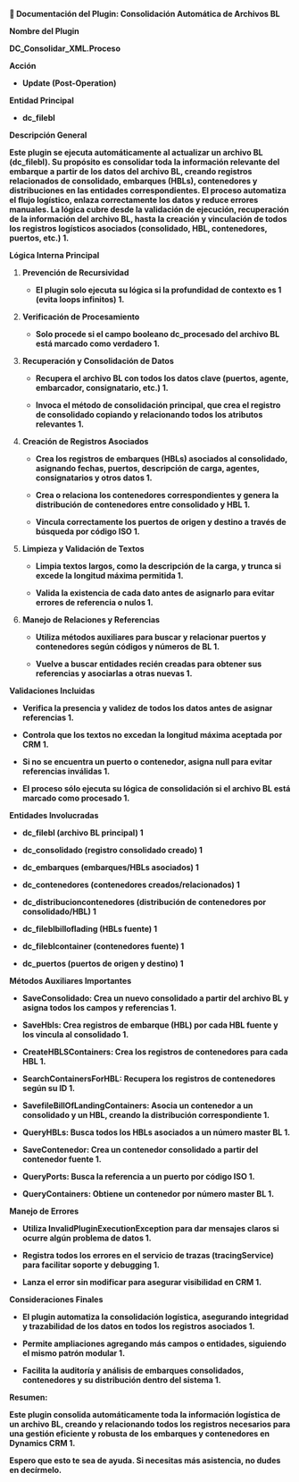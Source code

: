 **📄 Documentación del Plugin: Consolidación Automática de Archivos BL**

**Nombre del Plugin**

**DC_Consolidar_XML.Proceso**

**Acción**

- **Update (Post-Operation)**

**Entidad Principal**

- **dc_filebl**

**Descripción General**

**Este plugin se ejecuta automáticamente al actualizar un archivo BL
(dc_filebl). Su propósito es consolidar toda la información relevante
del embarque a partir de los datos del archivo BL, creando registros
relacionados de consolidado, embarques (HBLs), contenedores y
distribuciones en las entidades correspondientes. El proceso automatiza
el flujo logístico, enlaza correctamente los datos y reduce errores
manuales. La lógica cubre desde la validación de ejecución, recuperación
de la información del archivo BL, hasta la creación y vinculación de
todos los registros logísticos asociados (consolidado, HBL,
contenedores, puertos, etc.) 1.**

**Lógica Interna Principal**

1.  **Prevención de Recursividad**

    - **El plugin solo ejecuta su lógica si la profundidad de contexto
      es 1 (evita loops infinitos) 1.**

2.  **Verificación de Procesamiento**

    - **Solo procede si el campo booleano dc_procesado del archivo BL
      está marcado como verdadero 1.**

3.  **Recuperación y Consolidación de Datos**

    - **Recupera el archivo BL con todos los datos clave (puertos,
      agente, embarcador, consignatario, etc.) 1.**

    - **Invoca el método de consolidación principal, que crea el
      registro de consolidado copiando y relacionando todos los
      atributos relevantes 1.**

4.  **Creación de Registros Asociados**

    - **Crea los registros de embarques (HBLs) asociados al consolidado,
      asignando fechas, puertos, descripción de carga, agentes,
      consignatarios y otros datos 1.**

    - **Crea o relaciona los contenedores correspondientes y genera la
      distribución de contenedores entre consolidado y HBL 1.**

    - **Vincula correctamente los puertos de origen y destino a través
      de búsqueda por código ISO 1.**

5.  **Limpieza y Validación de Textos**

    - **Limpia textos largos, como la descripción de la carga, y trunca
      si excede la longitud máxima permitida 1.**

    - **Valida la existencia de cada dato antes de asignarlo para evitar
      errores de referencia o nulos 1.**

6.  **Manejo de Relaciones y Referencias**

    - **Utiliza métodos auxiliares para buscar y relacionar puertos y
      contenedores según códigos y números de BL 1.**

    - **Vuelve a buscar entidades recién creadas para obtener sus
      referencias y asociarlas a otras nuevas 1.**

**Validaciones Incluidas**

- **Verifica la presencia y validez de todos los datos antes de asignar
  referencias 1.**

- **Controla que los textos no excedan la longitud máxima aceptada por
  CRM 1.**

- **Si no se encuentra un puerto o contenedor, asigna null para evitar
  referencias inválidas 1.**

- **El proceso sólo ejecuta su lógica de consolidación si el archivo BL
  está marcado como procesado 1.**

**Entidades Involucradas**

- **dc_filebl (archivo BL principal) 1**

- **dc_consolidado (registro consolidado creado) 1**

- **dc_embarques (embarques/HBLs asociados) 1**

- **dc_contenedores (contenedores creados/relacionados) 1**

- **dc_distribucioncontenedores (distribución de contenedores por
  consolidado/HBL) 1**

- **dc_fileblbilloflading (HBLs fuente) 1**

- **dc_fileblcontainer (contenedores fuente) 1**

- **dc_puertos (puertos de origen y destino) 1**

**Métodos Auxiliares Importantes**

- **SaveConsolidado: Crea un nuevo consolidado a partir del archivo BL y
  asigna todos los campos y referencias 1.**

- **SaveHbls: Crea registros de embarque (HBL) por cada HBL fuente y los
  vincula al consolidado 1.**

- **CreateHBLSContainers: Crea los registros de contenedores para cada
  HBL 1.**

- **SearchContainersForHBL: Recupera los registros de contenedores según
  su ID 1.**

- **SavefileBillOfLandingContainers: Asocia un contenedor a un
  consolidado y un HBL, creando la distribución correspondiente 1.**

- **QueryHBLs: Busca todos los HBLs asociados a un número master BL 1.**

- **SaveContenedor: Crea un contenedor consolidado a partir del
  contenedor fuente 1.**

- **QueryPorts: Busca la referencia a un puerto por código ISO 1.**

- **QueryContainers: Obtiene un contenedor por número master BL 1.**

**Manejo de Errores**

- **Utiliza InvalidPluginExecutionException para dar mensajes claros si
  ocurre algún problema de datos 1.**

- **Registra todos los errores en el servicio de trazas (tracingService)
  para facilitar soporte y debugging 1.**

- **Lanza el error sin modificar para asegurar visibilidad en CRM 1.**

**Consideraciones Finales**

- **El plugin automatiza la consolidación logística, asegurando
  integridad y trazabilidad de los datos en todos los registros
  asociados 1.**

- **Permite ampliaciones agregando más campos o entidades, siguiendo el
  mismo patrón modular 1.**

- **Facilita la auditoría y análisis de embarques consolidados,
  contenedores y su distribución dentro del sistema 1.**

**Resumen:**

**Este plugin consolida automáticamente toda la información logística de
un archivo BL, creando y relacionando todos los registros necesarios
para una gestión eficiente y robusta de los embarques y contenedores en
Dynamics CRM 1.**

**Espero que esto te sea de ayuda. Si necesitas más asistencia, no dudes
en decírmelo.**
